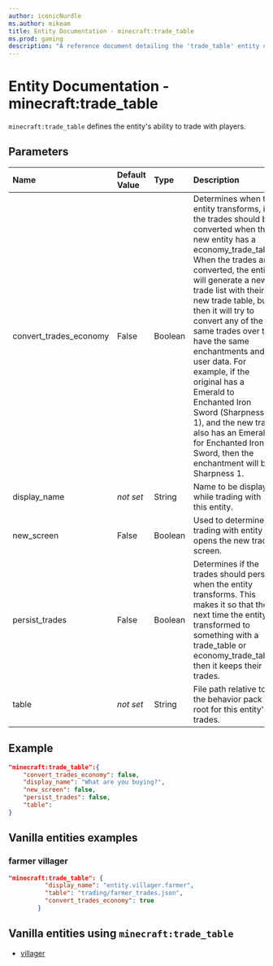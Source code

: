 ```yaml
---
author: iconicNurdle
ms.author: mikeam
title: Entity Documentation - minecraft:trade_table
ms.prod: gaming
description: "A reference document detailing the 'trade_table' entity component"
---
```


# Entity Documentation - minecraft:trade_table

`minecraft:trade_table` defines the entity's ability to trade with players.

## Parameters

|Name |Default Value  |Type  |Description  |
|:----------|:----------|:----------|:----------|
| convert_trades_economy| False| Boolean| Determines when the entity transforms, if the trades should be converted when the new entity has a economy_trade_table. When the trades are converted, the entity will generate a new trade list with their new trade table, but then it will try to convert any of the same trades over to have the same enchantments and user data. For example, if the original has a Emerald to Enchanted Iron Sword (Sharpness 1), and the new trade also has an Emerald for Enchanted Iron Sword, then the enchantment will be Sharpness 1. |
| display_name| *not set*| String| Name to be displayed while trading with this entity. |
| new_screen| False| Boolean| Used to determine if trading with entity opens the new trade screen. |
| persist_trades| False| Boolean| Determines if the trades should persist when the entity transforms. This makes it so that the next time the entity is transformed to something with a trade_table or economy_trade_table, then it keeps their trades. |
| table| *not set*| String| File path relative to the behavior pack root for this entity's trades. |

## Example

```json
"minecraft:trade_table":{
    "convert_trades_economy": false,
    "display_name": "What are you buying?",
    "new_screen": false,
    "persist_trades": false,
    "table":
}
```

## Vanilla entities examples

### farmer villager

```json
"minecraft:trade_table": {
          "display_name": "entity.villager.farmer",
          "table": "trading/farmer_trades.json",
          "convert_trades_economy": true
        }
```

## Vanilla entities using `minecraft:trade_table`

- [villager](../../../../Source/VanillaBehaviorPack_Snippets/entities/villager.md)
